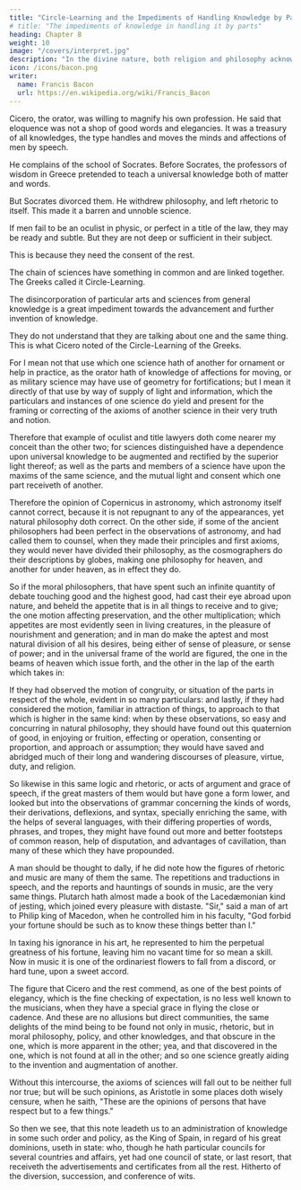 ```yaml
---
title: "Circle-Learning and the Impediments of Handling Knowledge by Parts" 
# title: "The impediments of knowledge in handling it by parts"
heading: Chapter 8
weight: 10
image: "/covers/interpret.jpg"
description: "In the divine nature, both religion and philosophy acknowledges goodness in perfection"
icon: /icons/bacon.png
writer:
  name: Francis Bacon
  url: https://en.wikipedia.org/wiki/Francis_Bacon
---
```



Cicero, the orator, was willing to magnify his own profession. He said that eloquence was not a shop of good words and elegancies. It was a treasury of all knowledges, the type handles and moves the minds and affections of men by speech.

He complains of the school of Socrates. Before Socrates, the professors of wisdom in Greece pretended to teach a universal  knowledge both of matter and words.

But Socrates divorced them. He withdrew philosophy, and left rhetoric to itself. This made it a barren and unnoble science. 



If men fail to be an oculist in physic, or perfect in a title of the law, they may be ready and subtle. But they are not deep or sufficient in their subject.

This is because they need the consent of the rest. 

The chain of sciences have something in common and are linked together. The Greeks called it Circle-Learning. 

The disincorporation of particular arts and sciences from general knowledge is a great impediment towards the advancement and further invention of knowledge.

They do not understand that they are talking about one and the same thing. This is what Cicero noted of the Circle-Learning of the Greeks.

For I mean not that use which one science hath of another for ornament or help in practice, as the orator hath of knowledge of affections for moving, or as military science may have use of geometry for fortifications; but I mean it directly of that use by way of supply of light and information, which the particulars and instances of one science do yield and present for the framing or correcting of the axioms of another science in their very truth and notion.

Therefore that example of oculist and title lawyers doth come nearer my conceit than the other two; for sciences distinguished have a dependence upon universal knowledge to be augmented and rectified by the superior light thereof; as well as the parts and members of a science have upon the maxims of the same science, and the mutual light and consent which one part receiveth of another. 

Therefore the opinion of Copernicus in astronomy, which astronomy itself cannot correct, because it is not repugnant to any of the appearances, yet natural philosophy doth correct. On the other side, if some of the ancient philosophers had been perfect in the observations of astronomy, and had called them to counsel, when they made their principles and first axioms, they would never have divided their philosophy, as the cosmographers do their descriptions by globes, making one philosophy for heaven, and another for under heaven, as in effect they do.

So if the moral philosophers, that have spent such an infinite quantity of debate touching good and the highest good, had cast their eye abroad upon nature, and beheld the appetite that is in all things to receive and to give; the one motion affecting preservation, and the other multiplication; which appetites are most evidently seen in living creatures, in the pleasure of nourishment and generation; and in man do make the aptest and most natural division of all his desires, being either of sense of pleasure, or sense of power; and in the universal frame of the world are figured, the one in the beams of heaven which issue forth, and the other in the lap of the earth which takes in: 

If they had observed the motion of congruity, or situation of the parts in respect of the whole, evident in so many particulars: and lastly, if they had considered the motion, familiar in attraction of things, to approach to that which is higher in the same kind: when by these observations, so easy and concurring in natural philosophy, they should have found out this quaternion of good, in enjoying or fruition, effecting or operation, consenting or proportion, and approach or assumption; they would have saved and abridged much of their long and wandering discourses of pleasure, virtue, duty, and religion.

So likewise in this same logic and rhetoric, or acts of argument and grace of speech, if the great masters of them would but have gone a form lower, and looked but into the observations of grammar concerning the kinds of words, their derivations, deflexions, and syntax, specially enriching the same, with the helps of several languages, with their differing properties of words, phrases, and tropes, they might have found out more and better footsteps of common reason, help of disputation, and advantages of cavillation, than many of these which they have propounded. 

A man should be thought to dally, if he did note how the figures of rhetoric and music are many of them the same. The repetitions and traductions in speech, and the reports and hauntings of sounds in music, are the very same things. Plutarch hath almost made a book of the Lacedæmonian kind of jesting, which joined every pleasure with distaste. "Sir," said a man of art to Philip king of Macedon, when he controlled him in his faculty, "God forbid your fortune should be such as to know these things better than I."

In taxing his ignorance in his art, he represented to him the perpetual greatness of his fortune, leaving him no vacant time for so mean a skill. Now in music it is one of the ordinariest flowers to fall from a discord, or hard tune, upon a sweet accord.

The figure that Cicero and the rest commend, as one of the best points of elegancy, which is the fine checking of expectation, is no less well known to the musicians, when they have a special grace in flying the close or cadence. And these are no allusions but direct communities, the same delights of the mind being to be found not only in music, rhetoric, but in moral philosophy, policy, and other knowledges, and that obscure in the one, which is more apparent in the other; yea, and that discovered in the one, which is not found at all in the other; and so one science greatly aiding to the invention and augmentation of another.

Without this intercourse, the axioms of sciences will fall out to be neither full nor true; but will be such opinions, as Aristotle in some places doth wisely censure, when he saith, "These are the opinions of persons that have respect but to a few things." 

So then we see, that this note leadeth us to an administration of knowledge in some such order and policy, as the King of Spain, in regard of his great dominions, useth in state: who, though he hath particular councils for several countries and affairs, yet had one council of state, or last resort, that receiveth the advertisements and certificates from all the rest. Hitherto of the diversion, succession, and conference of wits.


